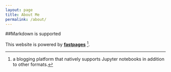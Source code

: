 ```yaml
---
layout: page
title: About Me
permalink: /about/
---
```


##Markdown is supported

This website is powered by **[fastpages](https://github.com/fastai/fastpages)** [^1].



[^1]:a blogging platform that natively supports Jupyter notebooks in addition to other formats.
